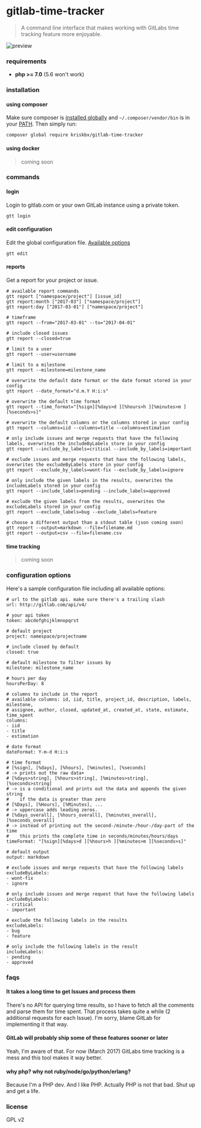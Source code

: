 # gitlab-time-tracker

> A command line interface that makes working with GitLabs time tracking feature more enjoyable.

![preview](https://raw.githubusercontent.com/kriskbx/gitlab-time-tracker/master/preview.gif)

### requirements

* **php >= 7.0** (5.6 won't work)

### installation

#### using composer

Make sure composer is [installed globally](https://getcomposer.org/doc/00-intro.md#globally) and `~/.composer/vendor/bin` is in your [PATH](http://subinsb.com/install-run-composer-binaries-globally). Then simply run:

```
composer global require kriskbx/gitlab-time-tracker
```

#### using docker

> coming soon

### commands

#### login

Login to gitlab.com or your own GitLab instance using a private token.

```
gtt login
```

#### edit configuration

Edit the global configuration file. [Available options](#options)

```
gtt edit
```

#### reports

Get a report for your project or issue.

```
# available report commands
gtt report ["namespace/project"] [issue_id]
gtt report:month ["2017-03"] ["namespace/project"]
gtt report:day ["2017-03-01"] ["namespace/project"]

# timeframe
gtt report --from="2017-03-01" --to="2017-04-01"

# include closed issues
gtt report --closed=true

# limit to a user
gtt report --user=username

# limit to a milestone
gtt report --milestone=milestone_name

# overwrite the default date format or the date format stored in your config
gtt report --date_format="d.m.Y H:i:s"

# overwrite the default time format
gtt report --time_format="[%sign][%days>d ][%hours>h ][%minutes>m ][%seconds>s]"

# overwrite the default columns or the columns stored in your config
gtt report --columns=iid --columns=title --columns=estimation

# only include issues and merge requests that have the following labels, overwrites the includeByLabels store in your config
gtt report --include_by_labels=critical --include_by_labels=important

# exclude issues and merge requests that have the following labels, overwrites the excludeByLabels store in your config
gtt report --exclude_by_labels=wont-fix --exclude_by_labels=ignore

# only include the given labels in the results, overwrites the includeLabels stored in your config
gtt report --include_labels=pending --include_labels=approved

# exclude the given labels from the results, overwrites the excludeLabels stored in your config
gtt report --exclude_labels=bug --exclude_labels=feature

# choose a different output than a stdout table (json coming soon)
gtt report --output=markdown --file=filename.md
gtt report --output=csv --file=filename.csv
```

#### time tracking

> coming soon

### configuration options

Here's a sample configuration file including all available options:

```
# url to the gitlab api. make sure there's a trailing slash
url: http://gitlab.com/api/v4/

# your api token
token: abcdefghijklmnopqrst

# default project
project: namespace/projectname

# include closed by default
closed: true

# default milestone to filter issues by
milestone: milestone_name

# hours per day
hoursPerDay: 8

# columns to include in the report
# available columns: id, iid, title, project_id, description, labels, milestone,
# assignee, author, closed, updated_at, created_at, state, estimate, time_spent
columns:
- iid
- title
- estimation

# date format
dateFormat: Y-m-d H:i:s

# time format
# [%sign], [%days], [%hours], [%minutes], [%seconds] 
# -> prints out the raw data+
# [%days>string], [%hours>string], [%minutes>string], [%seconds>string] 
# -> is a conditional and prints out the data and appends the given string
#    if the data is greater than zero
# [%Days], [%Hours], [%Minutes], ...
# -> uppercase adds leading zeros.
# [%days_overall], [%hours_overall], [%minutes_overall], [%seconds_overall]
# -> instead of printing out the second-/minute-/hour-/day-part of the time
#    this prints the complete time in seconds/minutes/hours/days
timeFormat: "[%sign][%days>d ][%hours>h ][%minutes>m ][%seconds>s]"

# default output
output: markdown

# exclude issues and merge requests that have the following labels
excludeByLabels:
- wont-fix
- ignore

# only include issues and merge request that have the following labels
includeByLabels:
- critical
- important

# exclude the following labels in the results
excludeLabels:
- bug
- feature

# only include the following labels in the result
includeLabels:
- pending
- approved
```

### faqs

#### It takes a long time to get Issues and process them

There's no API for querying time results, so I have to fetch all the comments and parse them for time spent. That process takes quite a while (2 additional requests for each Issue). I'm sorry, blame GitLab for implementing it that way.

#### GitLab will probably ship some of these features sooner or later

Yeah, I'm aware of that. For now (March 2017) GitLabs time tracking is a mess and this tool makes it way better.

#### why php? why not ruby/node/go/python/erlang?

Because I'm a PHP dev. And I like PHP. Actually PHP is not that bad. Shut up and get a life.

### license

GPL v2